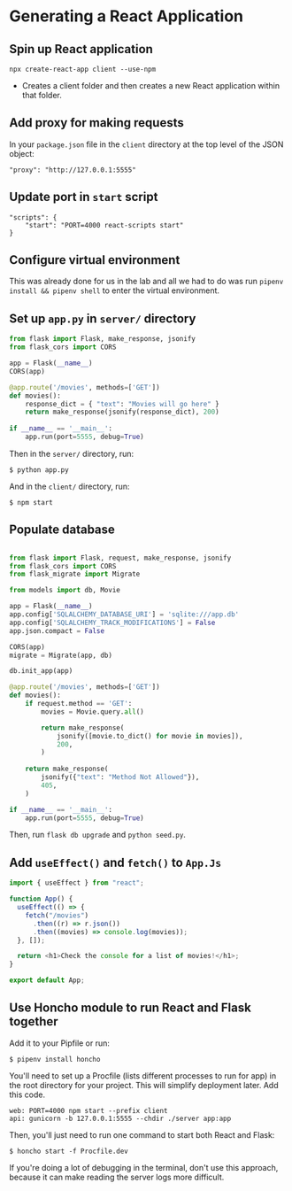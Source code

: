 # Generating a React Application
## Spin up React application
```
npx create-react-app client --use-npm
```
- Creates a client folder and then creates a new React application within that folder.
## Add proxy for making requests
In your `package.json` file in the `client` directory at the top level of the JSON object: 
```
"proxy": "http://127.0.0.1:5555"
```
## Update port in `start` script
```
"scripts": {
	"start": "PORT=4000 react-scripts start"
}
```
## Configure virtual environment
This was already done for us in the lab and all we had to do was run `pipenv install && pipenv shell` to enter the virtual environment.
## Set up `app.py` in `server/` directory
```python
from flask import Flask, make_response, jsonify 
from flask_cors import CORS 

app = Flask(__name__) 
CORS(app) 

@app.route('/movies', methods=['GET']) 
def movies(): 
	response_dict = { "text": "Movies will go here" } 
	return make_response(jsonify(response_dict), 200) 
	
if __name__ == '__main__': 
	app.run(port=5555, debug=True)

```

Then in the `server/` directory, run: 
```
$ python app.py
```

And in the `client/` directory, run: 
```
$ npm start
```
## Populate database
```python

from flask import Flask, request, make_response, jsonify
from flask_cors import CORS
from flask_migrate import Migrate

from models import db, Movie

app = Flask(__name__)
app.config['SQLALCHEMY_DATABASE_URI'] = 'sqlite:///app.db'
app.config['SQLALCHEMY_TRACK_MODIFICATIONS'] = False
app.json.compact = False

CORS(app)
migrate = Migrate(app, db)

db.init_app(app)

@app.route('/movies', methods=['GET'])
def movies():
    if request.method == 'GET':
        movies = Movie.query.all()

        return make_response(
            jsonify([movie.to_dict() for movie in movies]),
            200,
        )
    
    return make_response(
        jsonify({"text": "Method Not Allowed"}),
        405,
    ) 

if __name__ == '__main__':
    app.run(port=5555, debug=True)
```

Then, run `flask db upgrade` and `python seed.py`.

## Add `useEffect()` and `fetch()` to `App.Js`

```javascript
import { useEffect } from "react";

function App() {
  useEffect(() => {
    fetch("/movies")
      .then((r) => r.json())
      .then((movies) => console.log(movies));
  }, []);

  return <h1>Check the console for a list of movies!</h1>;
}

export default App;

```

## Use Honcho module to run React and Flask together

Add it to your Pipfile or run: 

```
$ pipenv install honcho
```

You'll need to set up a Procfile (lists different processes to run for app) in the root directory for your project. This will simplify deployment later. Add this code.

```
web: PORT=4000 npm start --prefix client
api: gunicorn -b 127.0.0.1:5555 --chdir ./server app:app
```

Then, you'll just need to run one command to start both React and Flask: 
```
$ honcho start -f Procfile.dev
```

If you're doing a lot of debugging in the terminal, don't use this approach, because it can make reading the server logs more difficult.

